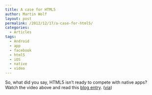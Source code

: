 ```yaml
---
title: A case for HTML5
author: Martin Wolf
layout: post
permalink: /2012/12/17/a-case-for-html5/
categories:
  - Articles
tags:
  - Android
  - app
  - facebook
  - html5
  - iOS
  - native
  - video
---
```

So, what did you say, HTML5 isn&#8217;t ready to compete with native apps? Watch the video above and read this [blog entry][1]. ([via][2])

 [1]: http://www.sencha.com/blog/the-making-of-fastbook-an-html5-love-story
 [2]: http://twitter.com/uarrr